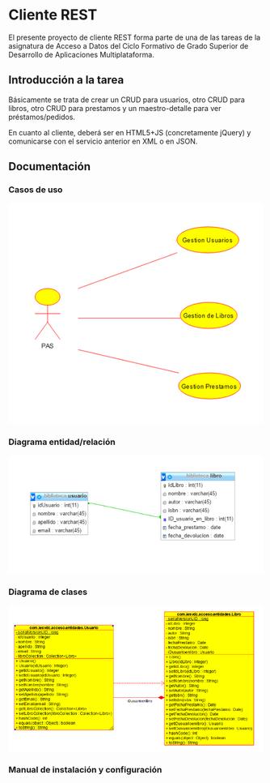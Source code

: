 # Cliente REST

El presente proyecto de cliente REST forma parte de una de las tareas de 
la asignatura de Acceso a Datos del Ciclo Formativo de Grado Superior de 
Desarrollo de Aplicaciones Multiplataforma. 

## Introducción a la tarea

Básicamente se trata de crear un CRUD para usuarios, otro CRUD para libros, otro CRUD para prestamos y un maestro-detalle para ver préstamos/pedidos.

En cuanto al cliente, deberá ser en HTML5+JS (concretamente jQuery) y comunicarse con el servicio anterior en XML o en JSON.

## Documentación

### Casos de uso

![](casos_de_uso.png)

### Diagrama entidad/relación

![](ER_biblioteca.png)

### Diagrama de clases
 
![](diagrama_de_clases.png)

### Manual de instalación y configuración

